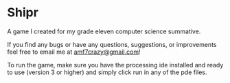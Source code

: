 # Shipr
A game I created for my grade eleven computer science summative.

If you find any bugs or have any questions, suggestions, or improvements feel free to email me at amf7crazy@gmail.com!

To run the game, make sure you have the processing ide installed and ready to use (version 3 or higher) and simply click run in any of the pde files.
